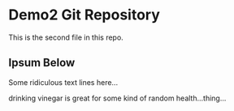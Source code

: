# Demo2 Git Repository

This is the second file in this repo.

## Ipsum Below

Some ridiculous text lines here...

drinking vinegar is great for some kind of random health...thing...